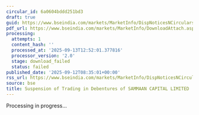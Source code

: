 ```yaml
---
circular_id: 6a0604bddd251bd3
draft: true
guid: https://www.bseindia.com/markets/MarketInfo/DispNoticesNCirculars.aspx?Noticeid={04656A43-2C1F-47F0-BBD1-4557089E1174}&noticeno=20250912-38&dt=09/12/2025&icount=38&totcount=103&flag=0
pdf_url: https://www.bseindia.com/markets/MarketInfo/DownloadAttach.aspx?id=20250912-38&attachedId=
processing:
  attempts: 1
  content_hash: ''
  processed_at: '2025-09-13T12:52:01.377816'
  processor_version: '2.0'
  stage: download_failed
  status: failed
published_date: '2025-09-12T08:35:01+00:00'
rss_url: https://www.bseindia.com/markets/MarketInfo/DispNoticesNCirculars.aspx?Noticeid={04656A43-2C1F-47F0-BBD1-4557089E1174}&noticeno=20250912-38&dt=09/12/2025&icount=38&totcount=103&flag=0
source: bse
title: Suspension of Trading in Debentures of SAMMAAN CAPITAL LIMITED
---
```


Processing in progress...